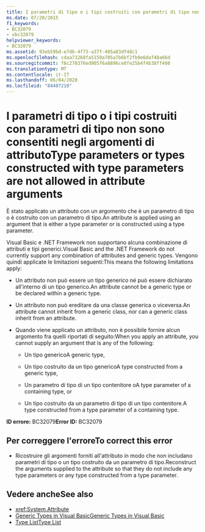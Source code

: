 ```yaml
---
title: I parametri di tipo o i tipi costruiti con parametri di tipo non sono consentiti negli argomenti di attributo
ms.date: 07/20/2015
f1_keywords:
- BC32079
- vbc32079
helpviewer_keywords:
- BC32079
ms.assetid: 93eb59bd-e7db-4f73-a37f-405a83df48c1
ms.openlocfilehash: cdaa73268fa5150a705a7b6bf2fb9e6daf48a66d
ms.sourcegitcommit: f8c270376ed905f6a8896ce0fe25b4f4b38ff498
ms.translationtype: MT
ms.contentlocale: it-IT
ms.lasthandoff: 06/04/2020
ms.locfileid: "84407210"
---
```

# <a name="type-parameters-or-types-constructed-with-type-parameters-are-not-allowed-in-attribute-arguments"></a><span data-ttu-id="2415a-102">I parametri di tipo o i tipi costruiti con parametri di tipo non sono consentiti negli argomenti di attributo</span><span class="sxs-lookup"><span data-stu-id="2415a-102">Type parameters or types constructed with type parameters are not allowed in attribute arguments</span></span>

<span data-ttu-id="2415a-103">È stato applicato un attributo con un argomento che è un parametro di tipo o è costruito con un parametro di tipo.</span><span class="sxs-lookup"><span data-stu-id="2415a-103">An attribute is applied using an argument that is either a type parameter or is constructed using a type parameter.</span></span>

<span data-ttu-id="2415a-104">Visual Basic e .NET Framework non supportano alcuna combinazione di attributi e tipi generici.</span><span class="sxs-lookup"><span data-stu-id="2415a-104">Visual Basic and the .NET Framework do not currently support any combination of attributes and generic types.</span></span> <span data-ttu-id="2415a-105">Vengono quindi applicate le limitazioni seguenti:</span><span class="sxs-lookup"><span data-stu-id="2415a-105">This means the following limitations apply:</span></span>

- <span data-ttu-id="2415a-106">Un attributo non può essere un tipo generico né può essere dichiarato all'interno di un tipo generico.</span><span class="sxs-lookup"><span data-stu-id="2415a-106">An attribute cannot be a generic type or be declared within a generic type.</span></span>

- <span data-ttu-id="2415a-107">Un attributo non può ereditare da una classe generica o viceversa.</span><span class="sxs-lookup"><span data-stu-id="2415a-107">An attribute cannot inherit from a generic class, nor can a generic class inherit from an attribute.</span></span>

- <span data-ttu-id="2415a-108">Quando viene applicato un attributo, non è possibile fornire alcun argomento fra quelli riportati di seguito:</span><span class="sxs-lookup"><span data-stu-id="2415a-108">When you apply an attribute, you cannot supply an argument that is any of the following:</span></span>

  - <span data-ttu-id="2415a-109">Un tipo generico</span><span class="sxs-lookup"><span data-stu-id="2415a-109">A generic type,</span></span>

  - <span data-ttu-id="2415a-110">Un tipo costruito da un tipo generico</span><span class="sxs-lookup"><span data-stu-id="2415a-110">A type constructed from a generic type,</span></span>

  - <span data-ttu-id="2415a-111">Un parametro di tipo di un tipo contenitore o</span><span class="sxs-lookup"><span data-stu-id="2415a-111">A type parameter of a containing type, or</span></span>

  - <span data-ttu-id="2415a-112">Un tipo costruito da un parametro di tipo di un tipo contenitore.</span><span class="sxs-lookup"><span data-stu-id="2415a-112">A type constructed from a type parameter of a containing type.</span></span>

<span data-ttu-id="2415a-113">**ID errore:** BC32079</span><span class="sxs-lookup"><span data-stu-id="2415a-113">**Error ID:** BC32079</span></span>

## <a name="to-correct-this-error"></a><span data-ttu-id="2415a-114">Per correggere l'errore</span><span class="sxs-lookup"><span data-stu-id="2415a-114">To correct this error</span></span>

- <span data-ttu-id="2415a-115">Ricostruire gli argomenti forniti all'attributo in modo che non includano parametri di tipo o un tipo costruito da un parametro di tipo.</span><span class="sxs-lookup"><span data-stu-id="2415a-115">Reconstruct the arguments supplied to the attribute so that they do not include any type parameters or any type constructed from a type parameter.</span></span>

## <a name="see-also"></a><span data-ttu-id="2415a-116">Vedere anche</span><span class="sxs-lookup"><span data-stu-id="2415a-116">See also</span></span>

- <xref:System.Attribute>
- [<span data-ttu-id="2415a-117">Generic Types in Visual Basic</span><span class="sxs-lookup"><span data-stu-id="2415a-117">Generic Types in Visual Basic</span></span>](../programming-guide/language-features/data-types/generic-types.md)
- [<span data-ttu-id="2415a-118">Type List</span><span class="sxs-lookup"><span data-stu-id="2415a-118">Type List</span></span>](../language-reference/statements/type-list.md)
